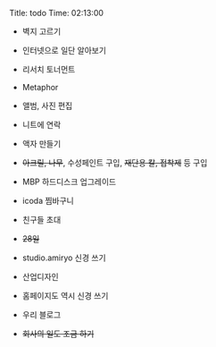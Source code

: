 Title: todo
Time: 02:13:00

- 벽지 고르기  
- 인터넷으로 일단 알아보기  
  
- 리서치 토너먼트  
- Metaphor  
  
- 앨범, 사진 편집  
- 니트에 연락  
  
- 액자 만들기  
- <strike>아크릴, 나무</strike>, 수성페인트 구입, <strike>재단용 칼, 접착제</strike> 등 구입  
  
- MBP 하드디스크 업그레이드  
- icoda 찜바구니  
  
- 친구들 초대  
- <strike>28일</strike>  
  
- studio.amiryo 신경 쓰기  
- 산업디자인  
  
- 홈페이지도 역시 신경 쓰기  
- 우리 블로그  
  
- <strike>회사의 일도 조금 하기</strike>  
  

